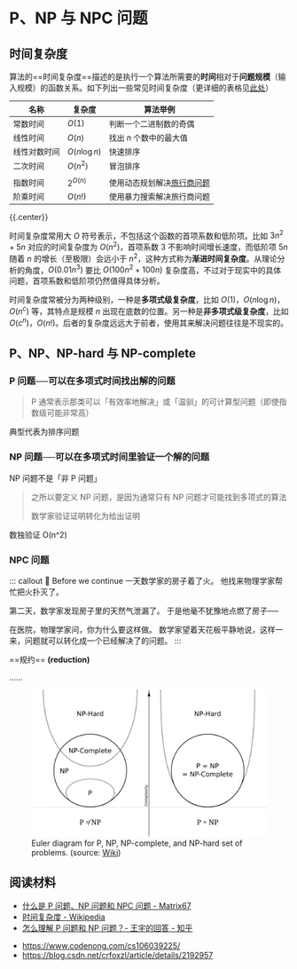 # P、NP 与 NPC 问题

<link rel="stylesheet" href="/notes/katex@0.11.1.min.css">

## 时间复杂度

算法的==时间复杂度==描述的是执行一个算法所需要的**时间**相对于**问题规模**（输入规模）的函数关系。如下列出一些常见时间复杂度（更详细的表格见[此处](https://zh.wikipedia.org/wiki/%E6%97%B6%E9%97%B4%E5%A4%8D%E6%9D%82%E5%BA%A6#.E5.B8.B8.E8.A7.81.E6.97.B6.E9.97.B4.E5.A4.8D.E6.9D.82.E5.BA.A6.E5.88.97.E8.A1.A8)）

| 名称         | 复杂度       | 算法举例                                                                                                                    |
| ------------ | ------------ | --------------------------------------------------------------------------------------------------------------------------- |
| 常数时间     | $O(1)$       | 判断一个二进制数的奇偶                                                                                                      |
| 线性时间     | $O(n)$       | 找出 $n$ 个数中的最大值                                                                                                     |
| 线性对数时间 | $O(n\log n)$ | 快速排序                                                                                                                    |
| 二次时间     | $O(n^2)$     | 冒泡排序                                                                                                                    |
|              |              |                                                                                                                             |
| 指数时间     | $2^{O(n)}$   | 使用动态规划解决[旅行商问题](https://zh.wikipedia.org/wiki/%E6%97%85%E8%A1%8C%E6%8E%A8%E9%94%80%E5%91%98%E9%97%AE%E9%A2%98) |
| 阶乘时间     | $O(n!)$      | 使用暴力搜索解决旅行商问题                                                                                                  |
{{.center}}

时间复杂度常用大 $O$ 符号表示，不包括这个函数的首项系数和低阶项。比如 $3n^2+5n$ 对应的时间复杂度为 $O(n^2)$，首项系数 $3$ 不影响时间增长速度，而低阶项 $5n$ 随着 $n$ 的增长（至极限）会远小于 $n^2$，这种方式称为**渐进时间复杂度**。从理论分析的角度，$O(0.01n^3)$ 要比 $O(100n^2+100n)$ 复杂度高，不过对于现实中的具体问题，首项系数和低阶项仍然值得具体分析。

时间复杂度常被分为两种级别，一种是**多项式级复杂度**，比如 $O(1)$，$O(n\log n)$，$O(n^c)$ 等，其特点是规模 $n$ 出现在底数的位置。另一种是**非多项式级复杂度**，比如 $O(c^n)$，$O(n!)$。后者的复杂度远远大于前者，使用其来解决问题往往是不现实的。

## P、NP、NP-hard 与 NP-complete

### P 问题──可以在多项式时间<span class="accent">找出解</span>的问题

> P 通常表示那类可以「有效率地解决」或「温驯」的可计算型问题（即使指数级可能非常高）

典型代表为排序问题

### NP 问题──可以在多项式时间里<span class="accent">验证一个解</span>的问题

NP 问题不是「非 P 问题」

> 之所以要定义 NP 问题，是因为通常只有 NP 问题才可能找到多项式的算法
> 
> 数学家验证证明转化为给出证明

数独验证 O(n^2)

### NPC 问题

::: callout 🌰 Before we continue
一天数学家的房子着了火。
他找来物理学家帮忙把火扑灭了。

第二天，数学家发现房子里的天然气泄漏了。
于是他毫不犹豫地点燃了房子──

在医院，物理学家问，你为什么要这样做。
数学家望着天花板平静地说，这样一来，问题就可以转化成一个已经解决了的问题。
:::

==规约== **(reduction)**

……

<figure>
    <img src="./imgs/p-np-npc.svg" alt="p np npc" class="border">
    <figcaption>Euler diagram for P, NP, NP-complete, and NP-hard set of problems. (source: <a href="https://commons.wikimedia.org/w/index.php?curid=3532181" target="_blank" rel="noopener noreferrer">Wiki</a>)</figcaption>
</figure>

## 阅读材料

- [什么是 P 问题、NP 问题和 NPC 问题 - Matrix67](http://www.matrix67.com/blog/archives/105)
- [时间复杂度 - Wikipedia](https://zh.wikipedia.org/wiki/%E6%97%B6%E9%97%B4%E5%A4%8D%E6%9D%82%E5%BA%A6)
- [怎么理解 P 问题和 NP 问题？- 王宇的回答 - 知乎](https://www.zhihu.com/question/27039635/answer/101730260)

<!--  -->

- https://www.codenong.com/cs106039225/
- https://blog.csdn.net/crfoxzl/article/details/2192957
